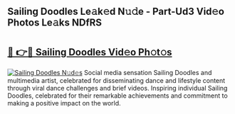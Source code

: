 ## Sailing Doodles Le𝚊k𝚎d N𝚞𝚍e - Part-Ud3 Vid𝚎o Photos Le𝚊ks NDfRS

# <h2><a href="http://fbbqkh3.evod.top/?m=Sailing+Doodles">🔗 👉🔴 Sailing Doodles Vid𝚎o Ph𝚘t𝚘s</a></h2>

[![Sailing Doodles N𝚞d𝚎s](https://i.imgur.com/8V9OHl7.gif)](http://fbbqkh3.evod.top/?m=Sailing+Doodles)
Social media sensation Sailing Doodles and multimedia artist, celebrated for disseminating dance and lifestyle content through viral dance challenges and brief videos. Inspiring individual Sailing Doodles, celebrated for their remarkable achievements and commitment to making a positive impact on the world. 
